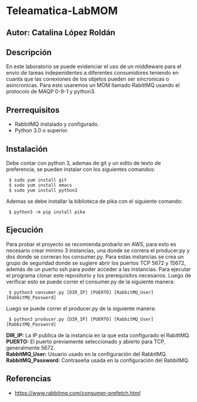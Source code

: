 # Teleamatica-LabMOM
## Autor: Catalina López Roldán
## Descripción
En este laboratorio se puede evidenciar el uso de un middleware para el envio de tareas indepenidentes a diferentes consumidores teniendo en cuanta que las conexiones de los objetos pueden ser sincronicas o asincronicas. Para esto usaremos un MOM llamado RabittMQ usando el protocolo de MAQP 0-9-1 y python3. 

## Prerrequisitos
- RabbitMQ instalado y configurado.
- Python 3.0 o superior.

## Instalación
Debe contar con python 3, ademas de git y un edito de texto de preferencia, se pueden instalar con los siguientes comandos:
<pre><code> $ sudo yum install git
 $ sudo yum install emacs 
 $ sudo yum install python3
</code></pre>

Ademas se debe installar la biblioteca de pika con el siguiente comando:
<pre><code> $ python3 -m pip install pika
</code></pre>

## Ejecución
Para probar el proyecto se recomienda probarlo en AWS, para esto es necesario crear minimo 3 instancias, una donde se correra el producer.py y dos donde se correran los consumer.py.
Para estas instancias se crea un grupo de seguridad donde se sugiere abrir los puertos TCP 5672 y 15672, además de un puerto ssh para poder acceder a las instancias.
Para ejecutar el programa clonar este repositorio y los prerequisitos necesarios.
Luego de verificar esto se puede correr el consumer.py de la siguiente manera:
<pre><code> $ python3 consumer.py [DIR_IP] [PUERTO] [RabbitMQ_User] [RabbitMQ_Password]
</code></pre>

Luego se puede correr el producer.py de la siguiente manera:
<pre><code> $ python3 producer.py [DIR_IP] [PUERTO] [RabbitMQ_User] [RabbitMQ_Password]
</code></pre>
**DIR_IP:** La IP publica de la instancia en la que esta configurado el RabittMQ. <br />
**PUERTO:** El puerto previamente seleccionado y abierto para TCP, generalmente 5672. <br />
**RabbitMQ_User:** Usuario usado en la configuración del RabbitMQ. <br />
**RabbitMQ_Password:** Contraseña usada en la configuración del RabbitMQ. <br />

## Referencias
- https://www.rabbitmq.com/consumer-prefetch.html

